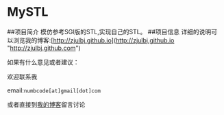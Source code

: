 MySTL
=====
##项目简介
模仿参考SGI版的STL,实现自己的STL。
##项目信息
详细的说明可以浏览我的博客:[http://zjulbj.github.io](http://zjulbj.github.io "http://zjulbj.github.com")

如果有什么意见或者建议：

欢迎联系我

email:`numbcode[at]gmail[dot]com`

或者直接到[我的博客](http://zjulbj.github.io "http://zjulbj.github.io")留言讨论
